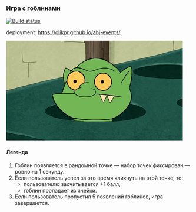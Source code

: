 
### Игра с гоблинами

[![Build status](https://ci.appveyor.com/api/projects/status/xgiulvvxb92yxliy?svg=true)](https://ci.appveyor.com/project/OlikPr/ahj-env)

deployment: https://olikpr.github.io/ahj-events/

![](./src/img/GracefulMiniatureBustard-small.gif)

#### Легенда

1. Гоблин появляется в рандомной точке — набор точек фиксирован — ровно на 1 секунду.
2. Если пользователь успел за это время кликнуть на этой точке, то:
    * пользователю засчитывается +1 балл,
    * гоблин пропадает из ячейки.
3. Если пользователь пропустил 5 появлений гоблинов, игра завершается.


